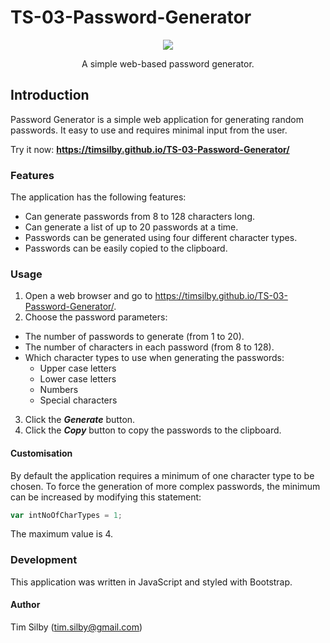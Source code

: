 # TS-03-Password-Generator

<div align="center">
	<img src="https://user-images.githubusercontent.com/69242373/91720207-12db9600-ebda-11ea-95df-5b98da88e749.png">
</div>

<p align="center">
A simple web-based password generator.
</p>

## Introduction

Password Generator is a simple web application for generating random passwords. It easy to use and requires minimal input from the user.

Try it now: **<https://timsilby.github.io/TS-03-Password-Generator/>**

### Features

The application has the following features:

* Can generate passwords from 8 to 128 characters long.
* Can generate a list of up to 20 passwords at a time.
* Passwords can be generated using four different character types.
* Passwords can be easily copied to the clipboard.

### Usage

1. Open a web browser and go to <https://timsilby.github.io/TS-03-Password-Generator/>.
2. Choose the password parameters:
* The number of passwords to generate (from 1 to 20).
* The number of characters in each password (from 8 to 128).
* Which character types to use when generating the passwords:
  * Upper case letters
  * Lower case letters
  * Numbers
  * Special characters
3. Click the _**Generate**_ button.
4. Click the _**Copy**_ button to copy the passwords to the clipboard.

#### Customisation

By default the application requires a minimum of one character type to be chosen. To force the generation of more complex passwords, the minimum can be increased by modifying this statement:
```javascript
var intNoOfCharTypes = 1;
```
The maximum value is 4.

### Development

This application was written in JavaScript and styled with Bootstrap.

#### Author

Tim Silby (tim.silby@gmail.com)



